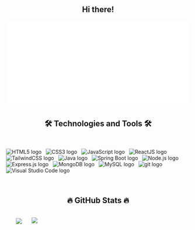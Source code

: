 
<!-- khoatiendao -->
<h2 align="center">Hi there! </h2>
<a href="#" target="_blank">
    <img src="svg/khoatiendao.svg" width="1200" alt="khoatiendao" />
</a>

<!-- Skill -->
<h2 align="center">🛠 Technologies and Tools 🛠</h2>
<br>

<span><img src="https://img.shields.io/badge/HTML5-282C34?logo=html5&logoColor=E34F26" alt="HTML5 logo" title="HTML5" height="25" /></span>
&nbsp;
<span><img src="https://img.shields.io/badge/CSS3-282C34?logo=css3&logoColor=1572B6" alt="CSS3 logo" title="CSS3" height="25" /></span>
&nbsp;
<span><img src="https://img.shields.io/badge/JavaScript-282C34?logo=javascript&logoColor=F7DF1E" alt="JavaScript logo" title="JavaScript" height="25" /></span>
&nbsp;
<span><img src="https://img.shields.io/badge/ReactJS-282C34?logo=react&logoColor=61DAFB" alt="ReactJS logo" title="ReactJS" height="25" /></span>
&nbsp;
<span><img src="https://img.shields.io/badge/Tailwind%20CSS-282C34?logo=tailwind-css&logoColor=38B2AC" alt="TailwindCSS logo" title="TailwindCSS" height="25" /></span>
&nbsp;
<span><img src="https://img.shields.io/badge/Java-282C34?logo=coffeescript&logoColor=FFFFFF" alt="Java logo" title="Java" height="25" /></span>
&nbsp;
<span><img src="https://img.shields.io/badge/Springboot-282C34?logo=springboot&logoColor=6DB33F" alt="Spring Boot logo" title="Spring Boot" height="25" /></span>
&nbsp;
<span><img src="https://img.shields.io/badge/Node.js-282C34?logo=node.js&logoColor=00F200" alt="Node.js logo" title="Node.js" height="25" /></span>
&nbsp;
<span><img src="https://img.shields.io/badge/Express-282C34?logo=express&logoColor=FFFFFF" alt="Express.js logo" title="Express.js" height="25" /></span>
&nbsp;
<span><img src="https://img.shields.io/badge/MongoDB-282C34?logo=mongodb&logoColor=47A248" alt="MongoDB logo" title="MongoDB" height="25" /></span>
&nbsp;
<span><img src="https://img.shields.io/badge/MySQL-282C34?logo=mysql&logoColor=FFFFFF" alt="MySQL logo" title="MySQL" height="25" /></span>
&nbsp;
<span><img src="https://img.shields.io/badge/git-282C34?logo=git&logoColor=F05032" alt="git logo" title="git" height="25" /></span>
&nbsp;
<span><img src="https://img.shields.io/badge/VS%20Code-282C34?logo=visual-studio-code&logoColor=007ACC" alt="Visual Studio Code logo" title="Visual Studio Code" height="25" /></span>
&nbsp;

<br>
<h2 align="center">🔥 GitHub Stats 🔥</h2>

<br>
<div align=center>
  <a href="#" title="khoatiendao">
    <img width="315" align="center" src="https://github-readme-stats.vercel.app/api/top-langs/?username=khoatiendao&hide=c%23,powershell,Mathematica,Ruby,Objective-C,Objective-C%2b%2b,Cuda&title_color=61dafb&text_color=ffffff&icon_color=61dafb&bg_color=20232a&langs_count=8&layout=compact&border_color=61dafb&hide_border=true&theme=transparent" />
  </a>
  <a href="#" title="khoatiendao">
    <img align="right" width="434" src="https://github-readme-stats.vercel.app/api?username=khoatiendao&show_icons=true&theme=transparent&border_color=61dafb&hide_border=true&bg_color=dark" />
  </a>
</div>
